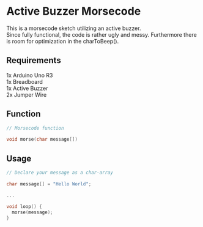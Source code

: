 # Active Buzzer Morsecode
  
This is a morsecode sketch utilizing an active buzzer.  
Since fully functional, the code is rather ugly and messy. Furthermore there is room for optimization in the charToBeep().  
  
## Requirements
  
1x Arduino Uno R3  
1x Breadboard  
1x Active Buzzer  
2x Jumper Wire  
  
## Function
  
```c
// Morsecode function  
  
void morse(char message[])  
``` 
  
## Usage

```c
// Declare your message as a char-array  
  
char message[] = "Hello World";  
  
...  
  
void loop() {  
  morse(message);  
}  
```  
